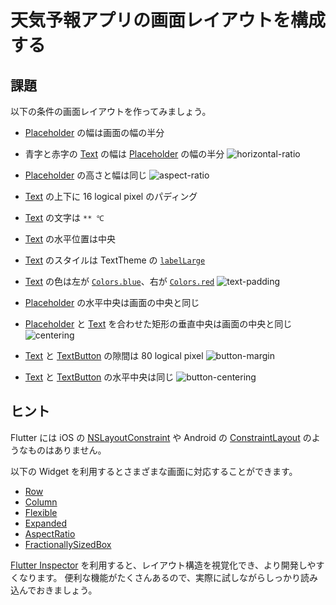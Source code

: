 # 天気予報アプリの画面レイアウトを構成する

## 課題

以下の条件の画面レイアウトを作ってみましょう。

- [Placeholder] の幅は画面の幅の半分
- 青字と赤字の [Text] の幅は [Placeholder] の幅の半分
  ![horizontal-ratio]

- [Placeholder] の高さと幅は同じ
  ![aspect-ratio]

- [Text] の上下に 16 logical pixel のパディング
- [Text] の文字は `** ℃`
- [Text] の水平位置は中央
- [Text] のスタイルは TextTheme の [`labelLarge`]
- [Text] の色は左が [`Colors.blue`]、右が [`Colors.red`]
  ![text-padding]

- [Placeholder] の水平中央は画面の中央と同じ
- [Placeholder] と [Text] を合わせた矩形の垂直中央は画面の中央と同じ
  ![centering]

- [Text] と [TextButton] の隙間は 80 logical pixel
  ![button-margin]

- [Text] と [TextButton] の水平中央は同じ
  ![button-centering]

## ヒント

Flutter には iOS の [NSLayoutConstraint] や Android の [ConstraintLayout] のようなものはありません。

以下の Widget を利用するとさまざまな画面に対応することができます。

- [Row]
- [Column]
- [Flexible]
- [Expanded]
- [AspectRatio]
- [FractionallySizedBox]

[Flutter Inspector] を利用すると、レイアウト構造を視覚化でき、より開発しやすくなります。
便利な機能がたくさんあるので、実際に試しながらしっかり読み込んでおきましょう。

<!-- Links -->

[horizontal-ratio]: https://github.com/yumemi-inc/flutter-training-template/blob/main/docs/sessions/images/layout/horizontal-ratio.png?raw=true
[aspect-ratio]: https://github.com/yumemi-inc/flutter-training-template/blob/main/docs/sessions/images/layout/aspect-ratio.png?raw=true
[text-padding]: https://github.com/yumemi-inc/flutter-training-template/blob/main/docs/sessions/images/layout/text-padding.png?raw=true
[centering]: https://github.com/yumemi-inc/flutter-training-template/blob/main/docs/sessions/images/layout/centering.png?raw=true
[button-margin]: https://github.com/yumemi-inc/flutter-training-template/blob/main/docs/sessions/images/layout/button-margin.png?raw=true
[button-centering]: https://github.com/yumemi-inc/flutter-training-template/blob/main/docs/sessions/images/layout/button-centering.png?raw=true
[placeholder]: https://api.flutter.dev/flutter/widgets/Placeholder-class.html
[text]: https://api.flutter.dev/flutter/widgets/Text-class.html
[`labellarge`]: https://api.flutter.dev/flutter/material/TextTheme/labelLarge.html
[`colors.blue`]: https://api.flutter.dev/flutter/material/Colors/blue-constant.html
[`colors.red`]: https://api.flutter.dev/flutter/material/Colors/red-constant.html
[textbutton]: https://api.flutter.dev/flutter/material/TextButton-class.html
[nslayoutconstraint]: https://developer.apple.com/documentation/uikit/nslayoutconstraint
[constraintlayout]: https://developer.android.com/develop/ui/views/layout/constraint-layout
[row]: https://api.flutter.dev/flutter/widgets/Row-class.html
[column]: https://api.flutter.dev/flutter/widgets/Column-class.html
[flexible]: https://api.flutter.dev/flutter/widgets/Flexible-class.html
[expanded]: https://api.flutter.dev/flutter/widgets/Expanded-class.html
[aspectratio]: https://api.flutter.dev/flutter/widgets/AspectRatio-class.html
[fractionallysizedbox]: https://api.flutter.dev/flutter/widgets/FractionallySizedBox-class.html
[flutter inspector]: https://docs.flutter.dev/development/tools/devtools/inspector
